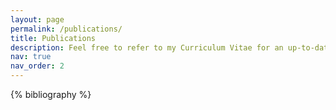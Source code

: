 ```yaml
---
layout: page
permalink: /publications/
title: Publications
description: Feel free to refer to my Curriculum Vitae for an up-to-date list.
nav: true
nav_order: 2
---
```


<!-- _pages/publications.md -->

<!-- Bibsearch Feature -->

<div class="publications">

{% bibliography %}

</div>
